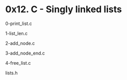 # 0x12. C - Singly linked lists

0-print_list.c

1-list_len.c

2-add_node.c

3-add_node_end.c

4-free_list.c

lists.h


